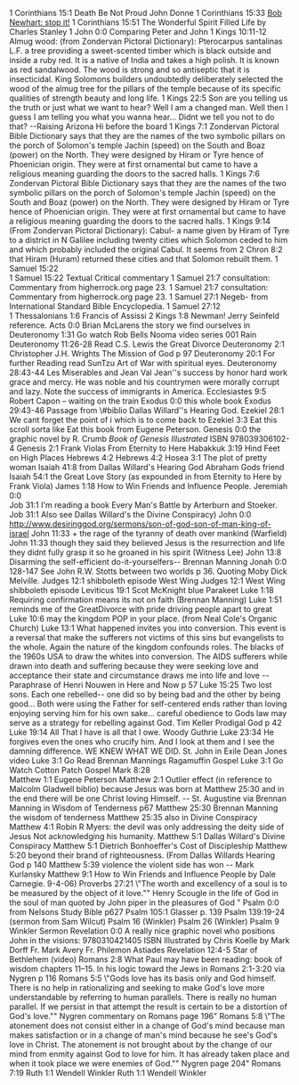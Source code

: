 1 Corinthians 15:1	Death Be Not Proud John Donne
1 Corinthians 15:33	[Bob Newhart: stop it!](http://www.youtube.com/watch?v=Ow0lr63y4Mw)
1 Corinthians 15:51	The Wonderful Spirit Filled Life by Charles Stanley
1 John 0:0	Comparing Peter and John
1 Kings 10:11-12	Almug wood: (from Zondervan Pictoral Dictionary): Pterocarpus santalinas L.F. a tree providing a sweet-scented timber which is black outside and inside a ruby red. It is a native of India and takes a high polish. It is known as red sandalwood. The wood is strong and so antiseptic that it is insecticidal. King Solomons builders undoubtedly deliberately selected the wood of the almug tree for the pillars of the temple because of its specific qualities of strength beauty and long life.
1 Kings 22:5	Son are you telling us the truth or just what we want to hear? Well I am a changed man. Well then I guess I am telling you what you wanna hear... Didnt we tell you not to do that? --Raising Arizona Hi before the board
1 Kings 7:1	Zondervan Pictoral Bible Dictionary says that they are the names of the two symbolic pillars on the porch of Solomon's temple Jachin (speed) on the South and Boaz (power) on the North. They were designed by Hiram or Tyre hence of Phoenician origin. They were at first ornamental but came to have a religious meaning guarding the doors to the sacred halls.
1 Kings 7:6	Zondervan Pictoral Bible Dictionary says that they are the names of the two symbolic pillars on the porch of Solomon's temple Jachin (speed) on the South and Boaz (power) on the North. They were designed by Hiram or Tyre hence of Phoenician origin. They were at first ornamental but came to have a religious meaning guarding the doors to the sacred halls.
1 Kings 9:14	(From Zondervan Pictoral Dictionary): Cabul- a name given by Hiram of Tyre to a district in N Galilee including twenty cities which Solomon ceded to him and which probably included the original Cabul. It seems from 2 Chron 8:2 that Hiram (Huram) returned these cities and that Solomon rebuilt them.
1 Samuel 15:22	
1 Samuel 15:22	Textual Critical commentary
1 Samuel 21:7	consultation:  Commentary from higherrock.org page 23.
1 Samuel 21:7	consultation:  Commentary from higherrock.org page 23.
1 Samuel 27:1	Negeb- from International Standard Bible Encyclopedia.
1 Samuel 27:12	
1 Thessalonians 1:6	Francis of Assissi
2 Kings 1:8	Newman! Jerry Seinfeld reference.
Acts 0:0	Brian McLarens the story we find ourselves in
Deuteronomy 1:31	Go watch Rob Bells Nooma video series 001 Rain
Deuteronomy 11:26-28	Read C.S. Lewis the Great Divorce
Deuteronomy 2:1	Christopher J.H. Wrights The Mission of God p 97
Deuteronomy 20:1	For further Reading read  SunTzu Art of War with spiritual eyes.
Deuteronomy 28:43-44	Les Miserables and Jean Val Jean''s success by honor hard work grace and mercy. He was noble and his countrymen were morally corrupt and lazy. Note the success of immigrants in America.
Ecclesiastes 9:5	Robert Capon – waiting on the train
Exodus 0:0	this whole book
Exodus 29:43-46	Passage from \\#biblio Dallas Willard''s Hearing God.
Ezekiel 28:1	We cant forget the point of i which is to come back to
Ezekiel 3:3	Eat this scroll  sorta like Eat this book from Eugene Peterson.
Genesis 0:0	the graphic novel by R. Crumb _Book of Genesis Illustrated_ ISBN 978039306102-4
Genesis 2:1	Frank Violas From Eternity to Here
Habakkuk 3:19	Hind Feet on High Places
Hebrews 4:2	
Hebrews 4:2	
Hosea 3:1	The plot of pretty woman
Isaiah 41:8	from Dallas Willard's Hearing God Abraham Gods friend
Isaiah 54:1	the Great Love Story (as expounded in from Eternity to Here by Frank Viola)
James 1:18	How to Win Friends and Influence People.
Jeremiah 0:0	
Job 31:1	I'm reading a book Every Man's Battle by Arterburn and Stoeker.
Job 31:1	Also see Dallas Willard's the Divine Conspiracy)
John 0:0	http://www.desiringgod.org/sermons/son-of-god-son-of-man-king-of-israel
John 11:33	+ the rage of the tyranny of death over mankind (Warfield)
John 11:33	though they said they believed Jesus is the resurrection and life they didnt fully grasp it so he groaned in his spirit (Witness Lee)
John 13:8	Disarming the self-efficient do-it-yourselfers-- Brennan Manning
Jonah 0:0	128-147 See John R.W. Stotts between two worlds p 36. Quoting Moby Dick Melville.
Judges 12:1	shibboleth episode  West Wing
Judges 12:1	West Wing shibboleth episode
Leviticus 19:1	Scot McKnight blue Parakeet
Luke 1:18	Requiring confirmation means its not on faith (Brennan Manning)
Luke 1:51	reminds me of the GreatDivorce with pride driving people apart to great
Luke 10:6	may the kingdom POP in your place. (from Neal Cole's Organic Church)
Luke 13:1	What happened invites you into conversion.  This event is a reversal that make the sufferers not victims of this sins but evangelists to the whole.  Again the nature of the kingdom confounds roles.  The blacks of the 1960s USA to draw the whites into conversion.  The AIDS sufferers  while drawn into death and suffering because they were seeking love and acceptance their state and circumstance draws me into life and love --Paraphrase of Henri Nouwen in Here and Now p 57
Luke 15:25	Two lost sons.  Each one rebelled-- one did so by being bad and the other by being good... Both were using the Father for self-centered ends rather than loving enjoying serving him for his own sake... careful obedience to Gods law may serve as a strategy for rebelling against God.  Tim Keller Prodigal God p 42
Luke 19:14	All That I have is all that I owe. Woody Guthrie
Luke 23:34	He forgives even the ones who crucify him.  And I look at them and I see the damning difference.  WE KNEW WHAT WE DID.  St. John in Exile Dean Jones video
Luke 3:1	Go Read Brennan Mannings Ragamuffin Gospel
Luke 3:1	Go Watch Cotton Patch Gospel
Mark 8:28	
Matthew 1:1	Eugene Peterson
Matthew 2:1	Outlier effect (in reference to Malcolm Gladwell biblio) because Jesus was born at
Matthew 25:30	and in the end there will be one Christ loving Himself. -- St. Augustine via Brennan Manning in Wisdom of Tenderness p67
Matthew 25:30	Brennan Manning the wisdom of tenderness
Matthew 25:35	also in Divine Conspiracy
Matthew 4:1	Robin R Myers: the devil was only addressing the deity side of Jesus Not acknowledging his humanity.
Matthew 5:1	Dallas Willard's Divine Conspiracy
Matthew 5:1	Dietrich Bonhoeffer's Cost of Discipleship
Matthew 5:20	beyond their brand of righteousness. (From Dallas Willards Hearing God p 140
Matthew 5:39	violence the violent side has won -- Mark Kurlansky
Matthew 9:1	How to Win Friends and Influence People by Dale Carnegie. 9-4-06)
Proverbs 27:21	 \\"The worth and excellency of a soul is to be measured by the object of it love.\"\" Henry Scougle in the life of God in the soul of man quoted by John piper in the pleasures of God "
Psalm 0:0	from Nelsons Study Bible p627
Psalm 105:1	Glasser p. 139
Psalm 139:19-24	(sermon from Sam Wilcut)
Psalm 16	(Winkler)
Psalm 26	(Winkler)
Psalm 9	Winkler Sermon
Revelation 0:0	A really nice graphic novel who positions John in the visions: 9780310421405 ISBN Illustrated by Chris Koelle by Mark Dorff Fr. Mark Avery Fr. Philemon Astiades
Revelation 12:4-5	Star of Bethlehem (video)
Romans 2:8	What Paul may have been reading: book of wisdom chapters 11–15. In his logic toward the Jews in Romans 2:1-3:20 via Nygren p 116
Romans 5:5	\\"Gods love has its basis only and God himself. There is no help in rationalizing and seeking to make God's love more understandable by referring to human parallels. There is really no human parallel. If we persist in that attempt the result is certain to be a distortion of God's love.\"\" Nygren commentary on Romans page 196"
Romans 5:8	\\"The atonement does not consist either in a change of God's mind because man makes satisfaction or in a change of man's mind because he see's God's love in Christ. The atonement is not brought about by the change of our mind from enmity against God to love for him. It has already taken place and when it took place we were enemies of God.\"\" Nygren page 204"
Romans 7:19	
Ruth 1:1	Wendell Winkler
Ruth 1:1	Wendell Winkler
